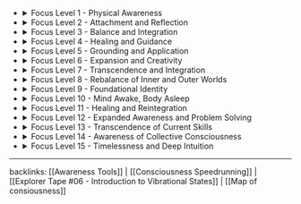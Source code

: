 ﻿<br><br>
<ul>
  <li>
    <div class="details-container">
      <details>
        <summary>Focus Level 1 - Physical Awareness</summary>
        <table>
          <tr>
            <td>
              <strong>Color:</strong> Blue<br>
              <strong>Geometry:</strong> Horizontal<br>
              <strong>Focal Point:</strong> No specific point; focus on body sensations<br>
              <strong>Perception Levels:</strong> Exteroception, Proprioception<br>
              <strong>Body Schema Activation:</strong> Whole Body Schema (grounded presence)<br>
              <strong>Experience:</strong>
              <ul>
                <li><strong>You know youâ€™re here when:</strong> You feel fully present in the moment, aware of surroundings.</li>
                <li><strong>Your body will feel:</strong> Grounded, with a sense of weight and presence.</li>
                <li><strong>Your mind will feel:</strong> Focused, engaged with your environment.</li>
              </ul>
              <strong>Intention:</strong> Fully engage with the physical sensory experience.<br>
              <strong>Affirmation:</strong> "I am here."
            </td>
          </tr>
        </table>
      </details>
    </div>
  </li>
  
  <li>
    <div class="details-container">
      <details>
        <summary>Focus Level 2 - Attachment and Reflection</summary>
        <table>
          <tr>
            <td>
              <strong>Color:</strong> Red<br>
              <strong>Geometry:</strong> Horizontal<br>
              <strong>Focal Point:</strong> Heart Center<br>
              <strong>Perception Levels:</strong> Interoception, Neuroception<br>
              <strong>Body Schema Activation:</strong> Chest and Heart Schema (emotional center)<br>
              <strong>Experience:</strong>
              <ul>
                <li><strong>You know youâ€™re here when:</strong> Connected to memories or emotional stories.</li>
                <li><strong>Your body will feel:</strong> Warm or pulsating in the chest.</li>
                <li><strong>Your mind will feel:</strong> Reflective, aware of inner attachments.</li>
              </ul>
              <strong>Intention:</strong> Observe personal attachments and emotional responses.<br>
              <strong>Affirmation:</strong> "I feel deeply."
            </td>
          </tr>
        </table>
      </details>
    </div>
  </li>
  
  <li>
    <div class="details-container">
      <details>
        <summary>Focus Level 3 - Balance and Integration</summary>
        <table>
          <tr>
            <td>
              <strong>Color:</strong> Yellow<br>
              <strong>Geometry:</strong> Horizontal<br>
              <strong>Focal Point:</strong> Third Eye<br>
              <strong>Perception Levels:</strong> Interoception, Neuroception<br>
              <strong>Body Schema Activation:</strong> Head and Forehead Schema (mental clarity)<br>
              <strong>Experience:</strong>
              <ul>
                <li><strong>You know youâ€™re here when:</strong> You feel a balanced, calm alignment.</li>
                <li><strong>Your body will feel:</strong> Centered, with warmth at the forehead.</li>
                <li><strong>Your mind will feel:</strong> Clear, focused, and stable.</li>
              </ul>
              <strong>Intention:</strong> Achieve inner harmony and mental clarity.<br>
              <strong>Affirmation:</strong> "I am balanced."
            </td>
          </tr>
        </table>
      </details>
    </div>
  </li>
  
  <li>
    <div class="details-container">
      <details>
        <summary>Focus Level 4 - Healing and Guidance</summary>
        <table>
          <tr>
            <td>
              <strong>Color:</strong> Rose<br>
              <strong>Geometry:</strong> Vertical<br>
              <strong>Focal Point:</strong> Heart Center<br>
              <strong>Perception Levels:</strong> Interoception, Neuroception<br>
              <strong>Body Schema Activation:</strong> Chest and Heart Schema (emotional healing)<br>
              <strong>Experience:</strong>
              <ul>
                <li><strong>You know youâ€™re here when:</strong> You feel a gentle release of emotional tension.</li>
                <li><strong>Your body will feel:</strong> Warm and open in the heart area.</li>
                <li><strong>Your mind will feel:</strong> Compassionate, calm, and receptive.</li>
              </ul>
              <strong>Intention:</strong> Engage in self-healing and open to guidance.<br>
              <strong>Affirmation:</strong> "I welcome healing."
            </td>
          </tr>
        </table>
      </details>
    </div>
  </li>
  <li>
    <div class="details-container">
      <details>
        <summary>Focus Level 5 - Grounding and Application</summary>
        <table>
          <tr>
            <td>
              <strong>Color:</strong> Green<br>
              <strong>Geometry:</strong> Horizontal<br>
              <strong>Focal Point:</strong> Heart Center or Lower Abdomen<br>
              <strong>Perception Levels:</strong> Proprioception, Interoception<br>
              <strong>Body Schema Activation:</strong> Lower Abdomen and Heart Schema (stability and integration)<br>
              <strong>Experience:</strong>
              <ul>
                <li><strong>You know youâ€™re here when:</strong> You feel grounded and centered.</li>
                <li><strong>Your body will feel:</strong> Solid, with a gentle weight in the abdomen or warmth in the heart.</li>
                <li><strong>Your mind will feel:</strong> Clear, stable, and ready to apply new insights.</li>
              </ul>
              <strong>Intention:</strong> Integrate and apply personal growth practically.<br>
              <strong>Affirmation:</strong> "I am grounded."
            </td>
          </tr>
        </table>
      </details>
    </div>
  </li>
  
  <li>
    <div class="details-container">
      <details>
        <summary>Focus Level 6 - Expansion and Creativity</summary>
        <table>
          <tr>
            <td>
              <strong>Color:</strong> Purple<br>
              <strong>Geometry:</strong> Ascending Ellipse<br>
              <strong>Focal Point:</strong> Third Eye or Crown<br>
              <strong>Perception Levels:</strong> Diffuse Awareness, Neuroception<br>
              <strong>Body Schema Activation:</strong> Head and Crown Schema (creativity and intuition)<br>
              <strong>Experience:</strong>
              <ul>
                <li><strong>You know youâ€™re here when:</strong> Ideas flow freely, and inspiration feels boundless.</li>
                <li><strong>Your body will feel:</strong> Light and open around the third eye or crown.</li>
                <li><strong>Your mind will feel:</strong> Creative, expansive, and receptive to new possibilities.</li>
              </ul>
              <strong>Intention:</strong> Explore novel ideas and perspectives.<br>
              <strong>Affirmation:</strong> "I expand freely."
            </td>
          </tr>
        </table>
      </details>
    </div>
  </li>
  
  <li>
    <div class="details-container">
      <details>
        <summary>Focus Level 7 - Transcendence and Integration</summary>
        <table>
          <tr>
            <td>
              <strong>Color:</strong> White<br>
              <strong>Geometry:</strong> Full circle<br>
              <strong>Focal Point:</strong> Diffuse Awareness<br>
              <strong>Perception Levels:</strong> Diffuse Awareness, Neuroception<br>
              <strong>Body Schema Activation:</strong> Whole Body Schema (unity and integration)<br>
              <strong>Experience:</strong>
              <ul>
                <li><strong>You know youâ€™re here when:</strong> You feel whole, as if all aspects of self are integrated.</li>
                <li><strong>Your body will feel:</strong> Light and cohesive, as if connected to a larger field.</li>
                <li><strong>Your mind will feel:</strong> Calm, unified, and at peace.</li>
              </ul>
              <strong>Intention:</strong> Embrace unity and holistic self-integration.<br>
              <strong>Affirmation:</strong> "I am whole."
            </td>
          </tr>
        </table>
      </details>
    </div>
  </li>
  
  <li>
    <div class="details-container">
      <details>
        <summary>Focus Level 8 - Rebalance of Inner and Outer Worlds</summary>
        <table>
          <tr>
            <td>
              <strong>Color:</strong> Blue<br>
              <strong>Geometry:</strong> Horizontal<br>
              <strong>Focal Point:</strong> Heart Center and Third Eye (Alternate)<br>
              <strong>Perception Levels:</strong> Interoception, Exteroception, Proprioception<br>
              <strong>Body Schema Activation:</strong> Heart and Head Schema (balance between inner and outer)<br>
              <strong>Experience:</strong>
              <ul>
                <li><strong>You know youâ€™re here when:</strong> You feel balanced between inner emotions and outer experiences.</li>
                <li><strong>Your body will feel:</strong> Harmonized, with warmth in the heart and focus in the head.</li>
                <li><strong>Your mind will feel:</strong> Peaceful and connected to both internal and external worlds.</li>
              </ul>
              <strong>Intention:</strong> Balance internal awareness with outer experience.<br>
              <strong>Affirmation:</strong> "I am balanced."
            </td>
          </tr>
        </table>
      </details>
    </div>
  </li>
  
  <li>
    <div class="details-container">
      <details>
        <summary>Focus Level 9 - Foundational Identity</summary>
        <table>
          <tr>
            <td>
              <strong>Color:</strong> Red<br>
              <strong>Geometry:</strong> Horizontal<br>
              <strong>Focal Point:</strong> Lower Abdomen<br>
              <strong>Perception Levels:</strong> Proprioception, Interoception<br>
              <strong>Body Schema Activation:</strong> Lower Abdomen Schema (stability and self-identity)<br>
              <strong>Experience:</strong>
              <ul>
                <li><strong>You know youâ€™re here when:</strong> You feel strongly grounded in who you are.</li>
                <li><strong>Your body will feel:</strong> Solid, with a sense of strength and stability in the abdomen.</li>
                <li><strong>Your mind will feel:</strong> Clear, secure, and focused on core values.</li>
              </ul>
              <strong>Intention:</strong> Reinforce identity and core values.<br>
              <strong>Affirmation:</strong> "I am secure."
            </td>
          </tr>
        </table>
      </details>
    </div>
  </li>
  
  <li>
    <div class="details-container">
      <details>
        <summary>Focus Level 10 - Mind Awake, Body Asleep</summary>
        <table>
          <tr>
            <td>
              <strong>Color:</strong> Green<br>
              <strong>Geometry:</strong> Descending<br>
              <strong>Focal Point:</strong> Third Eye<br>
              <strong>Perception Levels:</strong> Diffuse Awareness, Neuroception<br>
              <strong>Body Schema Activation:</strong> Forehead Schema (visualization and introspection)<br>
              <strong>Experience:</strong>
              <ul>
                <li><strong>You know youâ€™re here when:</strong> Your body feels at rest while your mind is alert.</li>
                <li><strong>Your body will feel:</strong> Heavy, relaxed, almost detached.</li>
                <li><strong>Your mind will feel:</strong> Open, calm, and receptive to inner imagery.</li>
              </ul>
              <strong>Intention:</strong> Engage in deep meditation and introspection.<br>
              <strong>Affirmation:</strong> "I am open."
            </td>
          </tr>
        </table>
      </details>
    </div>
  </li>
  
  <li>
    <div class="details-container">
      <details>
        <summary>Focus Level 11 - Healing and Reintegration</summary>
        <table>
          <tr>
            <td>
              <strong>Color:</strong> Rose<br>
              <strong>Geometry:</strong> Vertical<br>
              <strong>Focal Point:</strong> Body and Spirit Connection<br>
              <strong>Perception Levels:</strong> Interoception, Neuroception<br>
              <strong>Body Schema Activation:</strong> Whole Body Schema (healing and harmony)<br>
              <strong>Experience:</strong>
              <ul>
                <li><strong>You know youâ€™re here when:</strong> Calm, gentle energy flows through your body.</li>
                <li><strong>Your body will feel:</strong> Relaxed with a healing warmth or soft light.</li>
                <li><strong>Your mind will feel:</strong> Receptive, calm, and connected.</li>
              </ul>
              <strong>Intention:</strong> Reintegrate parts of self for holistic healing.<br>
              <strong>Affirmation:</strong> "I am whole."
            </td>
          </tr>
        </table>
      </details>
    </div>
  </li>
  <li>
    <div class="details-container">
      <details>
        <summary>Focus Level 12 - Expanded Awareness and Problem Solving</summary>
        <table>
          <tr>
            <td>
              <strong>Color:</strong> Green<br>
              <strong>Geometry:</strong> Vertical descending<br>
              <strong>Focal Point:</strong> Outward and Inward Awareness<br>
              <strong>Perception Levels:</strong> Diffuse Awareness, Exteroception<br>
              <strong>Body Schema Activation:</strong> Upper Body and Head Schema (expanded mental awareness)<br>
              <strong>Experience:</strong>
              <ul>
                <li><strong>You know youâ€™re here when:</strong> You feel connected to a larger field of possibilities.</li>
                <li><strong>Your body will feel:</strong> Broad and spacious around the head.</li>
                <li><strong>Your mind will feel:</strong> Open, insightful, and intuitive.</li>
              </ul>
              <strong>Intention:</strong> Explore options and outcomes for solutions.<br>
              <strong>Affirmation:</strong> "I am open."
            </td>
          </tr>
        </table>
      </details>
    </div>
  </li>
  
  <li>
    <div class="details-container">
      <details>
        <summary>Focus Level 13 - Transcendence of Current Skills</summary>
        <table>
          <tr>
            <td>
              <strong>Color:</strong> Purple<br>
              <strong>Geometry:</strong> Ascending Ellipse<br>
              <strong>Focal Point:</strong> Third Eye and Crown<br>
              <strong>Perception Levels:</strong> Interoception, Diffuse Awareness<br>
              <strong>Body Schema Activation:</strong> Head and Crown Schema (creativity and expansion)<br>
              <strong>Experience:</strong>
              <ul>
                <li><strong>You know youâ€™re here when:</strong> You gain breakthroughs and feel potential unlocking.</li>
                <li><strong>Your body will feel:</strong> Lightness around the head and elevated.</li>
                <li><strong>Your mind will feel:</strong> Clear, creative, and ready for mastery.</li>
              </ul>
              <strong>Intention:</strong> Master current skills and access new capacities.<br>
              <strong>Affirmation:</strong> "I transcend limits."
            </td>
          </tr>
        </table>
      </details>
    </div>
  </li>
  
  <li>
    <div class="details-container">
      <details>
        <summary>Focus Level 14 - Awareness of Collective Consciousness</summary>
        <table>
          <tr>
            <td>
              <strong>Color:</strong> White<br>
              <strong>Geometry:</strong> Full circle<br>
              <strong>Focal Point:</strong> Diffuse Awareness<br>
              <strong>Perception Levels:</strong> Diffuse Awareness, Neuroception<br>
              <strong>Body Schema Activation:</strong> Whole Body Schema (unity and collective awareness)<br>
              <strong>Experience:</strong>
              <ul>
                <li><strong>You know youâ€™re here when:</strong> You feel connected with a larger, collective field.</li>
                <li><strong>Your body will feel:</strong> Light and expansive, sensing others.</li>
                <li><strong>Your mind will feel:</strong> Unified and aligned with larger consciousness.</li>
              </ul>
              <strong>Intention:</strong> Embrace collective understanding and connectivity.<br>
              <strong>Affirmation:</strong> "We are one."
            </td>
          </tr>
        </table>
      </details>
    </div>
  </li>
  
  <li>
    <div class="details-container">
      <details>
        <summary>Focus Level 15 - Timelessness and Deep Intuition</summary>
        <table>
          <tr>
            <td>
              <strong>Color:</strong> Blue<br>
              <strong>Geometry:</strong> Horizontal<br>
              <strong>Focal Point:</strong> Third Eye and Crown<br>
              <strong>Perception Levels:</strong> Diffuse Awareness, Neuroception<br>
              <strong>Body Schema Activation:</strong> Upper Body and Head Schema (timelessness and intuition)<br>
              <strong>Experience:</strong>
              <ul>
                <li><strong>You know youâ€™re here when:</strong> You feel a sense of wisdom beyond time.</li>
                <li><strong>Your body will feel:</strong> Calm spaciousness, almost timeless.</li>
                <li><strong>Your mind will feel:</strong> Insightful, clear, and deeply intuitive.</li>
              </ul>
              <strong>Intention:</strong> Access deep intuition and insight beyond time.<br>
              <strong>Affirmation:</strong> "I trust wisdom."
            </td>
          </tr>
        </table>
      </details>
    </div>
  </li>
</ul>
<hr>
backlinks: [[Awareness Tools]] | [[Consciousness Speedrunning]] | [[Explorer Tape #06 - Introduction to Vibrational States]] | [[Map of consiousness]]
